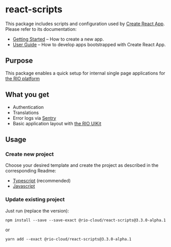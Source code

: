 # react-scripts

This package includes scripts and configuration used by [Create React App](https://github.com/facebook/create-react-app).<br>
Please refer to its documentation:

-   [Getting Started](https://facebook.github.io/create-react-app/docs/getting-started) – How to create a new app.
-   [User Guide](https://facebook.github.io/create-react-app/) – How to develop apps bootstrapped with Create React App.

## Purpose

This package enables a quick setup for internal single page applications for [the RIO platform](https://rio.cloud)

## What you get

-   Authentication
-   Translations
-   Error logs via [Sentry](https://sentry.io)
-   Basic application layout with [the RIO UIKit](https://uikit.developers.rio.cloud)

## Usage

### Create new project

Choose your desired template and create the project as described in the corresponding Readme:

-   [Typescript](https://github.com/rio-cloud/create-react-app/tree/rio-react-scripts/packages/rio-template-typescript) (recommended)
-   [Javascript](https://github.com/rio-cloud/create-react-app/tree/rio-react-scripts/packages/rio-template)

### Update existing project

Just run (replace the version):

```
npm install --save --save-exact @rio-cloud/react-scripts@3.3.0-alpha.1
```

or

```
yarn add --exact @rio-cloud/react-scripts@3.3.0-alpha.1
```
